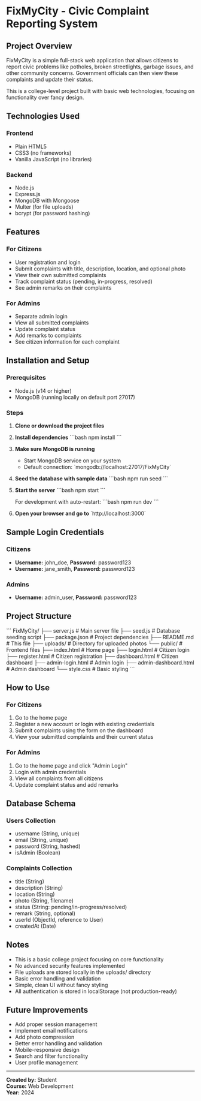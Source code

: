 # FixMyCity - Civic Complaint Reporting System

## Project Overview

FixMyCity is a simple full-stack web application that allows citizens to report civic problems like potholes, broken streetlights, garbage issues, and other community concerns. Government officials can then view these complaints and update their status.

This is a college-level project built with basic web technologies, focusing on functionality over fancy design.

## Technologies Used

### Frontend
- Plain HTML5
- CSS3 (no frameworks)
- Vanilla JavaScript (no libraries)

### Backend
- Node.js
- Express.js
- MongoDB with Mongoose
- Multer (for file uploads)
- bcrypt (for password hashing)

## Features

### For Citizens
- User registration and login
- Submit complaints with title, description, location, and optional photo
- View their own submitted complaints
- Track complaint status (pending, in-progress, resolved)
- See admin remarks on their complaints

### For Admins
- Separate admin login
- View all submitted complaints
- Update complaint status
- Add remarks to complaints
- See citizen information for each complaint

## Installation and Setup

### Prerequisites
- Node.js (v14 or higher)
- MongoDB (running locally on default port 27017)

### Steps

1. **Clone or download the project files**

2. **Install dependencies**
   \`\`\`bash
   npm install
   \`\`\`

3. **Make sure MongoDB is running**
   - Start MongoDB service on your system
   - Default connection: \`mongodb://localhost:27017/FixMyCity\`

4. **Seed the database with sample data**
   \`\`\`bash
   npm run seed
   \`\`\`

5. **Start the server**
   \`\`\`bash
   npm start
   \`\`\`
   
   For development with auto-restart:
   \`\`\`bash
   npm run dev
   \`\`\`

6. **Open your browser and go to**
   \`http://localhost:3000\`

## Sample Login Credentials

### Citizens
- **Username:** john_doe, **Password:** password123
- **Username:** jane_smith, **Password:** password123

### Admins
- **Username:** admin_user, **Password:** password123


## Project Structure

\`\`\`
FixMyCity/
├── server.js              # Main server file
├── seed.js                # Database seeding script
├── package.json           # Project dependencies
├── README.md             # This file
├── uploads/              # Directory for uploaded photos
└── public/               # Frontend files
    ├── index.html        # Home page
    ├── login.html        # Citizen login
    ├── register.html     # Citizen registration
    ├── dashboard.html    # Citizen dashboard
    ├── admin-login.html  # Admin login
    ├── admin-dashboard.html # Admin dashboard
    └── style.css         # Basic styling
\`\`\`

## How to Use

### For Citizens
1. Go to the home page
2. Register a new account or login with existing credentials
3. Submit complaints using the form on the dashboard
4. View your submitted complaints and their current status

### For Admins
1. Go to the home page and click "Admin Login"
2. Login with admin credentials
3. View all complaints from all citizens
4. Update complaint status and add remarks

## Database Schema

### Users Collection
- username (String, unique)
- email (String, unique)
- password (String, hashed)
- isAdmin (Boolean)

### Complaints Collection
- title (String)
- description (String)
- location (String)
- photo (String, filename)
- status (String: pending/in-progress/resolved)
- remark (String, optional)
- userId (ObjectId, reference to User)
- createdAt (Date)

## Notes

- This is a basic college project focusing on core functionality
- No advanced security features implemented
- File uploads are stored locally in the uploads/ directory
- Basic error handling and validation
- Simple, clean UI without fancy styling
- All authentication is stored in localStorage (not production-ready)

## Future Improvements

- Add proper session management
- Implement email notifications
- Add photo compression
- Better error handling and validation
- Mobile-responsive design
- Search and filter functionality
- User profile management

---

**Created by:** Student  
**Course:** Web Development  
**Year:** 2024
